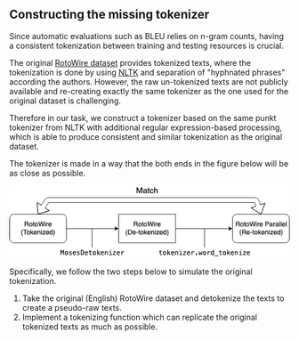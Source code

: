 ## Constructing the missing tokenizer

Since automatic evaluations such as BLEU relies on n-gram counts, having a consistent tokenization
between training and testing resources is crucial.

The original [RotoWire dataset](https://github.com/harvardnlp/boxscore-data) provides tokenized
texts, where the tokenization is done by using [NLTK](http://www.nltk.org/) and separation of
"hyphnated phrases" according the authors. However, the raw un-tokenized texts are not publicly
available and re-creating exactly the same tokenizer as the one used for the original dataset is
challenging.

Therefore in our task, we construct a tokenizer based on the same punkt tokenizer from NLTK with
additional regular expression-based processing, which is able to produce consistent and similar
tokenization as the original dataset.

The tokenizer is made in a way that the both ends in the figure below will be as close as possible.

<p align="center">
  <img  src="img/tokenize.png">
</p>

Specifically, we follow the two steps below to simulate the original tokenization.

1. Take the original (English) RotoWire dataset and detokenize the texts to create a pseudo-raw texts.
2. Implement a tokenizing function which can replicate the original tokenized texts as much as possible.
